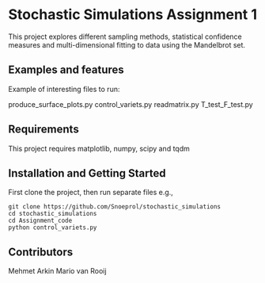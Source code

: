 # Stochastic Simulations Assignment 1

This project explores different sampling methods, statistical confidence measures and multi-dimensional fitting to data using the Mandelbrot set.

## Examples and features

Example of interesting files to run:

produce_surface_plots.py
control_variets.py
readmatrix.py
T_test_F_test.py

## Requirements

This project requires matplotlib, numpy, scipy and tqdm

## Installation and Getting Started

First clone the project, then run separate files e.g.,

	git clone https://github.com/Snoeprol/stochastic_simulations
  	cd stochastic_simulations
  	cd Assignment_code
  	python control_variets.py


## Contributors

Mehmet Arkin
Mario van Rooij

